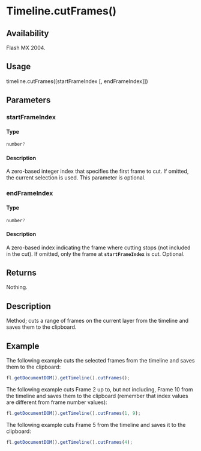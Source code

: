 # Timeline.cutFrames()

## Availability

Flash MX 2004.

## Usage

timeline.cutFrames([startFrameIndex [, endFrameIndex]])

## Parameters

### **startFrameIndex**

#### Type

```typescript
number?
```

#### Description

A zero-based integer index that specifies the first frame to cut. If omitted, the current selection is used. This parameter is optional.

### **endFrameIndex**

#### Type

```typescript
number?
```

#### Description

A zero-based index indicating the frame where cutting stops (not included in the cut). If omitted, only the frame at **`startFrameIndex`** is cut. Optional.

## Returns

Nothing.

## Description

Method; cuts a range of frames on the current layer from the timeline and saves them to the clipboard.

## Example

The following example cuts the selected frames from the timeline and saves them to the clipboard:

```javascript
fl.getDocumentDOM().getTimeline().cutFrames();
```

The following example cuts Frame 2 up to, but not including, Frame 10 from the timeline and saves them to the clipboard (remember that index values are different from frame number values):

```javascript
fl.getDocumentDOM().getTimeline().cutFrames(1, 9);
```

The following example cuts Frame 5 from the timeline and saves it to the clipboard:

```javascript
fl.getDocumentDOM().getTimeline().cutFrames(4);
```
